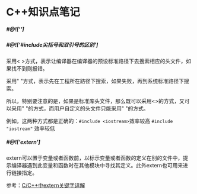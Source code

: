 # C++知识点笔记

##### #@!['']

##### #@!['#include尖括号和双引号的区别']

采用< >方式，表示让编译器在编译器的预设标准路径下去搜索相应的头文件，如果找不到则报错。

采用" "方式，表示先在工程所在路径下搜索，如果失败，再到系统标准路径下搜索。

所以，特别要注意的是，如果是标准库头文件，那么既可以采用<>的方式，又可以采用" "的方式，而用户自定义的头文件只能采用" "的方式。

例如，这两种方式都是正确的：`#include <iostream>`效率较高 `#include "iostream"` 效率较低

##### #@!['extern']

extern可以置于变量或者函数前，以标示变量或者函数的定义在别的文件中，提示编译器遇到此变量和函数时在其他模块中寻找其定义。此外extern也可用来进行链接指定。

参考：[C/C++中extern关键字详解](https://www.cnblogs.com/yuxingli/p/7821102.html)






